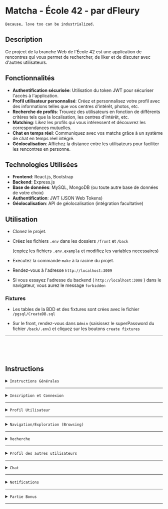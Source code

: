 # Matcha - École 42 - par dFleury

`Because, love too can be industrialized.`


## Description

Ce project de la branche Web de l'École 42 est une application de rencontres qui vous permet de rechercher, de liker et de discuter avec d'autres utilisateurs.

## Fonctionnalités

- **Authentification sécurisée**: Utilisation du token JWT pour sécuriser l'accès à l'application.
- **Profil utilisateur personnalisé**: Créez et personnalisez votre profil avec des informations telles que vos centres d'intérêt, photos, etc.
- **Recherche de profils**: Trouvez des utilisateurs en fonction de différents critères tels que la localisation, les centres d'intérêt, etc.
- **Matching**: Likez les profils qui vous intéressent et découvrez les correspondances mutuelles.
- **Chat en temps réel**: Communiquez avec vos matchs grâce à un système de chat en temps réel intégré.
- **Géolocalisation**: Affichez la distance entre les utilisateurs pour faciliter les rencontres en personne.

## Technologies Utilisées

- **Frontend**: React.js, Bootstrap
- **Backend**: Express.js
- **Base de données**: MySQL, MongoDB (ou toute autre base de données de votre choix)
- **Authentification**: JWT (JSON Web Tokens)
- **Géolocalisation**: API de géolocalisation (intégration facultative)

## Utilisation

- Clonez le projet.
- Créez les fichiers `.env` dans les dossiers `/front` et `/back`

  (copiez les fichiers `.env.exemple` et modifiez les variables necessaires)

- Executez la commande `make` à la racine du projet.

- Rendez-vous à l'adresse `http://localhost:3009`

- Si vous essayez l'adresse du backend ( `http://localhost:3008` ) dans le navigateur, vous aurez le message `forbidden`

### Fixtures

- Les tables de la BDD et des fixtures sont crées avec le fichier `/pgsql/CreateDB.sql`

- Sur le front, rendez-vous dans `Admin` (saisissez le superPassword du fichier `/back/.env`) et cliquez sur les boutons `create fixtures`

---

&nbsp;

&nbsp;

## Instructions

<details>
  <summary>
    <code>Instructions Générales</code>
  </summary>

- Vous êtes libre d'utiliser n'importe quel **langage de programmation, micro-framework et bibliothèque** d'interface utilisateur.
  Un "micro-framework" inclut un routeur et éventuellement un moteur de modèle, mais n'inclut pas un ORM, des validateurs, ou un gestionnaire de compte utilisateur.

- Vous devez utiliser une **base de données** gratuite (MySQL, MariaDB, PostgreSQL, Cassandra, InfluxDB, Neo4j, etc.) et vous devrez créer vos requêtes manuellement. (Vous pouvez cependant créer votre propre bibliothèque pour simplifier vos requêtes.)

- Vous êtes libre de choisir le **serveur web** qui convient le mieux à vos besoins (Apache, Nginx ou un serveur web intégré).

- Votre site web doit avoir une **mise en page** décente : au moins un en-tête, une section principale et un pied de page.

- Votre site web doit être utilisable sur un **téléphone portable** et conserver une mise en page acceptable sur de petites résolutions.

- Tous vos formulaires doivent avoir une validation appropriée et l'ensemble du site web doit être sécurisé.
  Il s'agit d'une partie obligatoire et sera examinée en détail lors de la défense.

- Pour vous donner une idée, voici quelques éléments considérés comme non sécurisés :

  - Stocker des mots de passe en texte clair dans votre base de données.
  - Autoriser l'injection de code HTML ou JavaScript utilisateur dans des variables non protégées.
  - Autoriser le téléchargement de contenu indésirable.
  - Autoriser la modification des requêtes SQL.

- Pour des raisons de sécurité évidentes, toutes les informations d'identification, clés API, variables d'environnement, etc., doivent être stockées localement dans un fichier .env et exclues de git. Stocker les informations d'identification publiquement peut entraîner l'échec du projet.

</details>

---

<details>
  <summary>
    <code>Inscription et Connexion</code>
  </summary>

- L'application doit permettre à un utilisateur de s'**inscrire** en demandant au moins son adresse e-mail, nom d'utilisateur, nom de famille, prénom et un mot de passe protégé d'une manière ou d'une autre.

- Après l'inscription, un e-mail contenant un lien unique doit être envoyé à l'utilisateur pour **vérifier son compte**.

- L'utilisateur doit pouvoir **se connecter** en utilisant son nom d'utilisateur et son mot de passe.

- L'utilisateur doit pouvoir recevoir un e-mail lui permettant de **réinitialiser son mot de passe** s'il l'oublie.

- L'utilisateur doit pouvoir **se déconnecter** avec **un seul clic** depuis n'importe quelle page du site.

</details>

---

<details>
  <summary>
    <code>Profil Utilisateur</code>
  </summary>

- Une fois qu'un utilisateur est connecté, il doit **remplir son profil** en fournissant les informations suivantes :

  - Le genre.
  - Les préférences sexuelles.
  - Une biographie.
  - Une liste d'intérêts avec des tags (par exemple, #vegan, #geek, #piercing, etc.), qui doivent être réutilisables.
  - Jusqu'à 5 photos, dont une à utiliser comme photo de profil.

- À tout moment, l'utilisateur doit pouvoir **modifier ces informations**, ainsi que son nom de famille, prénom et adresse e-mail.

  - {{{Si modification email => renvoyer mail de confirmation}}}

- L'utilisateur doit pouvoir vérifier **qui a consulté son profil**,

- L'utilisateur doit pouvoir vérifier **qui les a "likés"**.

- L'utilisateur doit avoir une "**cote de popularité**" (fame rating) publique. (À vous de définir ce que signifie "cote de popularité" tant que vos critères sont cohérents.)

- L'utilisateur doit être **localisé** à l'aide de la géolocalisation GPS, jusqu'à son quartier. Si
  l'utilisateur ne souhaite pas être localisé, vous devez trouver un moyen de les localiser même
  sans leur consentement (Oui, c'est ce que font les sites de rencontres...). L'utilisateur doit pouvoir modifier sa position GPS dans
  son profil.

</details>

---

<details>
  <summary>
    <code>Navigation/Exploration (Browsing)</code>
  </summary>

- L'utilisateur doit pouvoir obtenir facilement une **liste de suggestions qui correspondent à son profil**.

- Vous ne proposerez que des profils "intéressants". Par exemple, seuls des hommes pour une femme hétérosexuelle.
  Vous devez gérer la bisexualité.

- ~~Si l'orientation de l'utilisateur n'est pas spécifiée, elle sera considérée comme bisexuelle.~~ {{{Dans mon projet, l'utilisateur doit indiquer ses préférences sexuelles a l'inscription !}}}

- Vous devez intelligemment faire correspondre (Pondération d'au moins plusieurs critères.) en fonction de :

  - La même zone géographique que l'utilisateur.
  - Un maximum de tags communs.
  - Un maximum de "cote de popularité".

- Vous devez privilégier l'affichage de personnes de la même zone géographique.

- La liste doit être triable par âge, emplacement, "cote de popularité" et tags communs.

- La liste doit être filtrable par âge, emplacement, "cote de popularité" et tags communs.

</details>

---

<details>
  <summary>
    <code>Recherche</code>
  </summary>

- L'utilisateur doit pouvoir effectuer une **recherche avancée** en sélectionnant un ou plusieurs **critères**, tels que :

  - Une plage d'âge.
  - Une différence de "cote de popularité".
  - Une localisation.
  - Un ou plusieurs tags d'intérêt.

- Pour la liste suggérée, la liste résultante doit être **triable** et **filtrable** par âge, emplacement, "cote de popularité" et tags.

</details>

---

<details>
  <summary>
    <code>Profil des autres utilisateurs</code>
  </summary>

- Un utilisateur doit pouvoir **consulter les profils d'autres utilisateurs**.

- Les profils doivent contenir toutes les informations disponibles les concernant, à l'exception de l'adresse e-mail et du mot de passe.

- Lorsqu'un utilisateur consulte un profil, celui-ci doit être ajouté à son **historique de visites**.

- Un utilisateur doit pouvoir :

  - manifester de l'intérêt pour d'autres utilisateurs avec un "**like**" (trouver un mot plus explicite pour cette action),
  - "Liker" la photo de profil d'un autre utilisateur. Lorsque deux personnes se "likent" mutuellement, elles seront considérées comme "connectées" et pourront commencer à discuter. Si l'utilisateur actuel n'a pas de photo de profil, il ne peut pas effectuer cette action.
  - Vous devez également retirer votre "like" à un utilisateur que vous aviez précédemment "liké". L'utilisateur ne générera plus de notifications, et vous ne pourrez plus discuter avec lui.
  - Vérifier la "**cote de popularité**" d'un autre utilisateur.
  - Voir si un utilisateur est actuellement **en ligne**, et sinon, voir la date et l'heure de **sa dernière connexion**.
  - Signaler un utilisateur comme un **"compte fake"**.
  - **Bloquer un utilisateur**.
    - Un utilisateur bloqué ne figurera plus dans les résultats de recherche
    - Un utilisateur bloqué ne générera pas de notifications supplémentaires.
    - Il ne sera plus possible de discuter avec un utilisateur bloqué.

- Un utilisateur doit pouvoir voir clairement si le profil qu'il consulte est connecté ou a "liké" son profil, et doit être en mesure de "unliker" ou se déconnecter de ce profil.

</details>

---

<details>
  <summary>
    <code>Chat</code>
  </summary>

- Lorsque deux utilisateurs sont connectés (ce qui signifie qu'ils se sont "aimés" mutuellement), ils doivent pouvoir "discuter" en temps réel (avec un délai maximal de 10 secondes).
- L'utilisateur doit être en mesure de voir depuis n'importe quelle page s'il a reçu un nouveau message.

</details>

---

<details>
  <summary>
    <code>Notifications</code>
  </summary>

- Un utilisateur doit être notifié en temps réel (avec un délai maximal de 10 secondes) des événements suivants :

  - Lorsque le profil de l'utilisateur a été consulté.
  - Lorsque l'utilisateur reçoit un message.
  - Lorsque l'utilisateur reçoit un "like".
  - Lorsque l'utilisateur "liké" like également l'utilisateur en retour.
  - Lorsqu'un utilisateur connecté "annule son like" sur l'utilisateur.

- Un utilisateur doit être en mesure de voir, depuis n'importe quelle page, qu'une notification n'a pas été lue.

{{{ dans **Profil des autres utilisateurs**: "Voir si un utilisateur est actuellement en ligne": ca ne veut pas dire qu'on doit envoyer une notif de connexion}}}

</details>

---

<details>
  <summary>
    <code>Partie Bonus</code>
  </summary>

- Bonus possibles que vous pouvez implémenter pour obtenir des points supplémentaires.

  - Ajouter des stratégies **Omniauth** pour l'authentification des utilisateurs.
  - Autoriser l'**importation d'images depuis des réseaux sociaux** (Snapchat, Facebook, Google+, etc.).
  - Développer une **carte interactive** des utilisateurs, nécessitant une localisation GPS plus précise via JavaScript.
  - Intégration d'un **chat vidéo ou audio** pour les utilisateurs connectés.
  - Implémentation d'une fonctionnalité pour **planifier et organiser des rencontres ou des événements** réels pour les utilisateurs correspondants.

</details>

---

</details>
